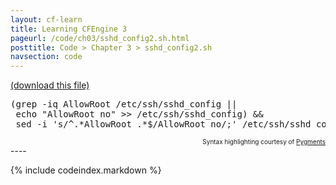 ```yaml
---
layout: cf-learn
title: Learning CFEngine 3
pageurl: /code/ch03/sshd_config2.sh.html
posttitle: Code > Chapter 3 > sshd_config2.sh
navsection: code
---
```


[(download this file)](https://raw.github.com/zzamboni/cf-learn.info/master/src/ch03/sshd_config2.sh)

<div class="highlight"><pre><span class="o">(</span>grep -iq AllowRoot /etc/ssh/sshd_config <span class="o">||</span>
 <span class="nb">echo</span> <span class="s2">&quot;AllowRoot no&quot;</span> &gt;&gt; /etc/ssh/sshd_config<span class="o">)</span> <span class="o">&amp;&amp;</span>
 sed -i <span class="s1">&#39;s/^.*AllowRoot .*$/AllowRoot no/;&#39;</span> /etc/ssh/sshd_config
</pre></div>

<div align="right"><font size="-2">Syntax highlighting courtesy of <a href="http://blog.zzamboni.org/cfengine3-lexer-for-pygments">Pygments</a></font></div>
----

{% include codeindex.markdown %}

